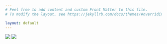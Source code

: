 ```yaml
---
# Feel free to add content and custom Front Matter to this file.
# To modify the layout, see https://jekyllrb.com/docs/themes/#overriding-theme-defaults

layout: default
---
```


<img class="home-img" src="{{ '/assets/img/comarciaton.png' | relative_url }}">

<img class="home-img" src="{{ '/assets/img/illyrian-logo.png' | relative_url }}">